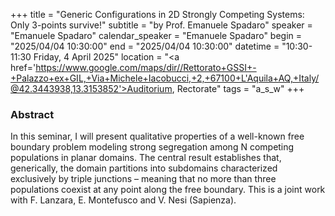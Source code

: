 +++
title = "Generic Configurations in 2D Strongly Competing Systems: Only 3-points survive!"
subtitle = "by Prof. Emanuele Spadaro"
speaker = "Emanuele Spadaro"
calendar_speaker = "Emanuele Spadaro"
begin = "2025/04/04  10:30:00"
end = "2025/04/04  10:30:00"
datetime = "10:30-11:30 Friday, 4 April 2025"
location = "<a href='https://www.google.com/maps/dir//Rettorato+GSSI+-+Palazzo+ex+GIL,+Via+Michele+Iacobucci,+2,+67100+L'Aquila+AQ,+Italy/@42.3443938,13.3153852'>Auditorium, Rectorate</a>"
tags = "a_s_w"
+++

### Abstract
In this seminar, I will present qualitative properties of a well-known free boundary problem modeling strong segregation among N competing populations in planar domains. The central result establishes that, generically, the domain partitions into subdomains characterized exclusively by triple junctions – meaning that no more than three populations coexist at any point along the free boundary.
This is a joint work with F. Lanzara, E. Montefusco and V. Nesi (Sapienza).
